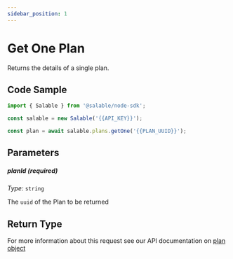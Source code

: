```yaml
---
sidebar_position: 1
---
```


# Get One Plan

Returns the details of a single plan.

## Code Sample

```typescript
import { Salable } from '@salable/node-sdk';

const salable = new Salable('{{API_KEY}}');

const plan = await salable.plans.getOne('{{PLAN_UUID}}');
```

## Parameters

##### planId (_required_)

_Type:_ `string`

The `uuid` of the Plan to be returned

## Return Type

For more information about this request see our API documentation on [plan object](https://docs.salable.app/api/v2#tag/Plans/operation/getPlanByUuid)
